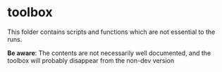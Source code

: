 # toolbox

This folder contains scripts and functions which are not essential to the runs.

**Be aware**: The contents are not necessarily well documented, and the toolbox
will probably disappear from the non-dev version
